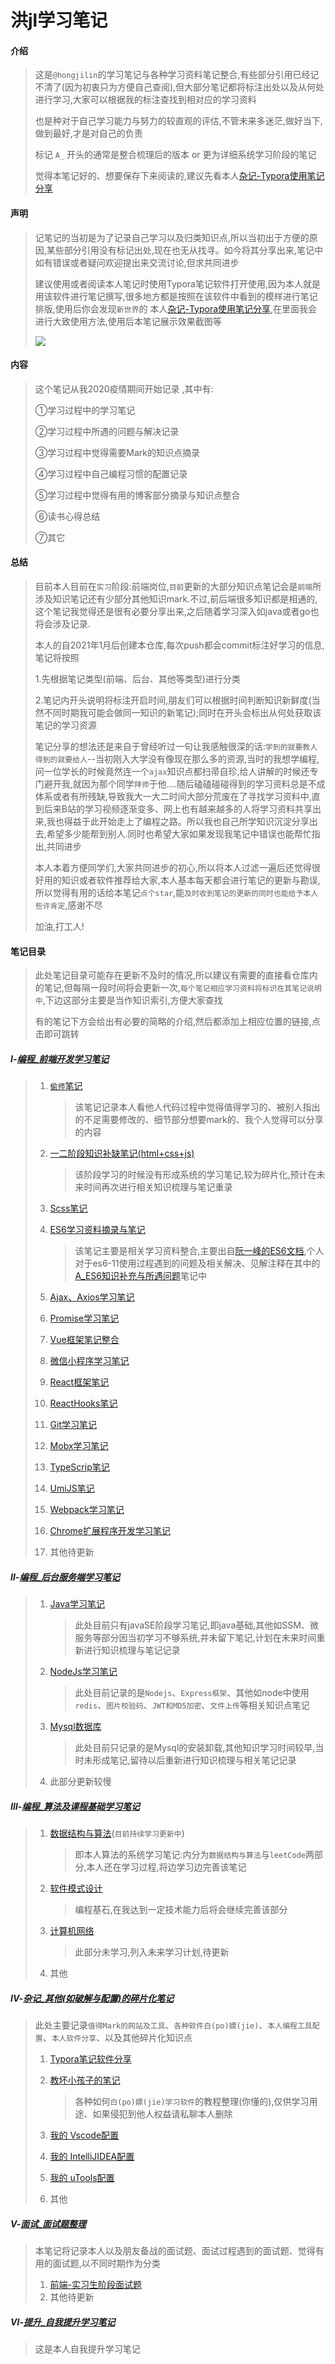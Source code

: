 # 洪jl学习笔记

#### 介绍
> 这是`@hongjilin`的学习笔记与各种学习资料笔记整合,有些部分引用已经记不清了(因为初衷只为方便自己查阅),但大部分笔记都将标注出处以及从何处进行学习,大家可以根据我的标注查找到相对应的学习资料
>
> 也是种对于自己学习能力与努力的较直观的评估,不管未来多迷茫,做好当下,做到最好,才是对自己的负责
>
> 标记 `A_` 开头的通常是整合梳理后的版本 or 更为详细系统学习阶段的笔记
>
> 觉得本笔记好的、想要保存下来阅读的,建议先看本人[杂记-Typora使用笔记分享](https://gitee.com/hongjilin/hongs-study-notes/blob/master/%E6%9D%82%E8%AE%B0_%E5%85%B6%E4%BB%96(%E5%A6%82%E7%A0%B4%E8%A7%A3%E4%B8%8E%E9%85%8D%E7%BD%AE)%E7%9A%84%E7%A2%8E%E7%89%87%E5%8C%96%E7%AC%94%E8%AE%B0/Typora%E7%AC%94%E8%AE%B0%E8%BD%AF%E4%BB%B6%E5%88%86%E4%BA%AB/Typora%E4%BD%BF%E7%94%A8%E5%88%86%E4%BA%AB.md)


#### 声明
> 记笔记的当初是为了记录自己学习以及归类知识点,所以当初出于方便的原因,某些部分引用没有标记出处,现在也无从找寻。如今将其分享出来,笔记中如有错误或者疑问欢迎提出来交流讨论,但求共同进步
>
> 建议使用或者阅读本人笔记时使用Typora笔记软件打开使用,因为本人就是用该软件进行笔记撰写,很多地方都是按照在该软件中看到的模样进行笔记排版,使用后你会发现`新世界`的
> 本人[杂记-Typora使用笔记分享](https://gitee.com/hongjilin/hongs-study-notes/blob/master/%E6%9D%82%E8%AE%B0_%E5%85%B6%E4%BB%96(%E5%A6%82%E7%A0%B4%E8%A7%A3%E4%B8%8E%E9%85%8D%E7%BD%AE)%E7%9A%84%E7%A2%8E%E7%89%87%E5%8C%96%E7%AC%94%E8%AE%B0/Typora%E7%AC%94%E8%AE%B0%E8%BD%AF%E4%BB%B6%E5%88%86%E4%BA%AB/Typora%E4%BD%BF%E7%94%A8%E5%88%86%E4%BA%AB.md),在里面我会进行大致使用方法,使用后本笔记展示效果截图等
>
> ![](杂记_其他(如破解与配置)的碎片化笔记/Typora笔记软件分享/Typora使用分享中的图片/使用Typora打开笔记展示.gif)


#### 内容
> 这个笔记从我2020疫情期间开始记录 ,其中有:
>
> ①学习过程中的学习笔记
>
> ②学习过程中所遇的问题与解决记录
>
> ③学习过程中觉得需要Mark的知识点摘录
>
> ④学习过程中自己编程习惯的配置记录
>
> ⑤学习过程中觉得有用的博客部分摘录与知识点整合
>
> ⑥读书心得总结
>
> ⑦其它

#### 总结
> 目前本人目前在`实习`阶段:前端岗位,`目前`更新的大部分知识点笔记会是`前端`所涉及知识笔记还有少部分其他知识mark.不过,前后端很多知识都是相通的,这个笔记我觉得还是很有必要分享出来,之后随着学习深入如java或者go也将会涉及记录.
>
> 本人的自2021年1月后创建本仓库,每次push都会commit标注好学习的信息,笔记将按照
>
> 1.先根据笔记类型(前端、后台、其他等类型)进行分类 
>
> 2.笔记内开头说明将标注开启时间,朋友们可以根据时间判断知识新鲜度(当然不同时期我可能会做同一知识的新笔记);同时在开头会标出从何处获取该笔记的学习资源
>
> 笔记分享的想法还是来自于曾经听过一句让我感触很深的话:`学到的就要教人 得到的就要给人`--当初刚入大学没有像现在那么多的资源,当时的我想学编程,问一位学长的时候竟然连一个`ajax`知识点都扫帚自珍,给人讲解的时候还专门避开我,就因为那个同学`拜师`于他....随后磕磕碰碰得到的学习资料总是不成体系或者有所残缺,导致我大一大二时间大部分荒废在了寻找学习资料中,直到后来B站的学习视频逐渐变多、网上也有越来越多的人将学习资料共享出来,我也得益于此开始走上了编程之路。所以我也自己所学知识沉淀分享出去,希望多少能帮到别人.同时也希望大家如果发现我笔记中错误也能帮忙指出,共同进步
>
> 本人本着方便同学们,大家共同进步的初心,所以将本人过滤一遍后还觉得很好用的知识或者软件推荐给大家,本人基本每天都会进行笔记的更新与勘误,所以觉得有用的话给本笔记`点个star`,能`及时收到笔记的更新的同时也能给予本人些许肯定`,感谢不尽
>
> 加油,打工人!



#### 笔记目录

>此处笔记目录可能存在更新不及时的情况,所以建议有需要的直接看仓库内的笔记,但每隔一段时间将会更新一次,`每个笔记相应学习资料将标识在其笔记说明中`,下边这部分主要是当作知识索引,方便大家查找
>
>有的笔记下方会给出有必要的简略的介绍,然后都添加上相应位置的链接,点击即可跳转

##### Ⅰ-[编程_前端开发学习笔记](https://gitee.com/hongjilin/hongs-study-notes/tree/master/编程_前端开发学习笔记)

>1. [`偷师`笔记](https://gitee.com/hongjilin/hongs-study-notes/tree/master/%E7%BC%96%E7%A8%8B_%E5%89%8D%E7%AB%AF%E5%BC%80%E5%8F%91%E5%AD%A6%E4%B9%A0%E7%AC%94%E8%AE%B0/A_%E5%81%B7%E5%B8%88%E7%AC%94%E8%AE%B0/%E5%AE%9E%E4%B9%A0%E6%9C%9F%E9%97%B4'%E5%81%B7%E5%B8%88'%E8%AE%B0%E5%BD%95)
>
>    > 该笔记记录本人看他人代码过程中觉得值得学习的、被别人指出的不足需要修改的、细节部分想要mark的、我个人觉得可以分享的内容
>
>2. [一二阶段知识补缺笔记(html+css+js)](https://gitee.com/hongjilin/hongs-study-notes/tree/master/%E7%BC%96%E7%A8%8B_%E5%89%8D%E7%AB%AF%E5%BC%80%E5%8F%91%E5%AD%A6%E4%B9%A0%E7%AC%94%E8%AE%B0/%E4%B8%80%E4%BA%8C%E9%98%B6%E6%AE%B5%E7%9F%A5%E8%AF%86%E8%A1%A5%E7%BC%BA%E7%AC%94%E8%AE%B0(html+css+js))
>
>    > 该阶段学习的时候没有形成系统的学习笔记,较为碎片化,预计在未来时间再次进行相关知识梳理与笔记重录
>
>3. [Scss笔记](https://gitee.com/hongjilin/hongs-study-notes/tree/master/%E7%BC%96%E7%A8%8B_%E5%89%8D%E7%AB%AF%E5%BC%80%E5%8F%91%E5%AD%A6%E4%B9%A0%E7%AC%94%E8%AE%B0/Scss%E7%AC%94%E8%AE%B0)
>
>4. [ES6学习资料摘录与笔记](https://gitee.com/hongjilin/hongs-study-notes/tree/master/编程_前端开发学习笔记/ES6学习资料摘录与笔记)
>
>    > 该笔记主要是相关学习资料整合,主要出自[阮一峰的ES6文档](http://www.ruanyifeng.com/blog/2014/04/ecmascript_6_primer.html),个人对于es6-11使用过程遇到的问题及相关解决、见解注释在其中的[A_ES6知识补充与所遇问题](https://gitee.com/hongjilin/hongs-study-notes/blob/master/%E7%BC%96%E7%A8%8B_%E5%89%8D%E7%AB%AF%E5%BC%80%E5%8F%91%E5%AD%A6%E4%B9%A0%E7%AC%94%E8%AE%B0/ES6%E5%AD%A6%E4%B9%A0%E8%B5%84%E6%96%99%E6%91%98%E5%BD%95%E4%B8%8E%E7%AC%94%E8%AE%B0/A_ES6%E7%9F%A5%E8%AF%86%E8%A1%A5%E5%85%85%E4%B8%8E%E6%89%80%E9%81%87%E9%97%AE%E9%A2%98.md)笔记中
>
>5. [Ajax、Axios学习笔记](https://gitee.com/hongjilin/hongs-study-notes/tree/master/编程_前端开发学习笔记/Ajax、Axios学习笔记)
>
>6. [Promise学习笔记](https://gitee.com/hongjilin/hongs-study-notes/tree/master/编程_前端开发学习笔记/Promise学习笔记)
>
>7. [Vue框架笔记整合](https://gitee.com/hongjilin/hongs-study-notes/tree/master/%E7%BC%96%E7%A8%8B_%E5%89%8D%E7%AB%AF%E5%BC%80%E5%8F%91%E5%AD%A6%E4%B9%A0%E7%AC%94%E8%AE%B0/Vue%E7%AC%94%E8%AE%B0%E6%95%B4%E5%90%88/)
>
>8. [微信小程序学习笔记](https://gitee.com/hongjilin/hongs-study-notes/tree/master/%E7%BC%96%E7%A8%8B_%E5%89%8D%E7%AB%AF%E5%BC%80%E5%8F%91%E5%AD%A6%E4%B9%A0%E7%AC%94%E8%AE%B0/%E5%BE%AE%E4%BF%A1%E5%B0%8F%E7%A8%8B%E5%BA%8F%E5%AD%A6%E4%B9%A0%E7%AC%94%E8%AE%B0)
>
>9. [React框架笔记](https://gitee.com/hongjilin/hongs-study-notes/tree/master/编程_前端开发学习笔记/React笔记)
>
>10. [ReactHooks笔记](https://gitee.com/hongjilin/hongs-study-notes/tree/master/%E7%BC%96%E7%A8%8B_%E5%89%8D%E7%AB%AF%E5%BC%80%E5%8F%91%E5%AD%A6%E4%B9%A0%E7%AC%94%E8%AE%B0/ReactHooks%E7%AC%94%E8%AE%B0)
>
>11. [Git学习笔记](https://gitee.com/hongjilin/hongs-study-notes/tree/master/编程_前端开发学习笔记/Git学习笔记)
>
>12. [Mobx学习笔记](https://gitee.com/hongjilin/hongs-study-notes/tree/master/编程_前端开发学习笔记/Mobx学习笔记)
>
>13. [TypeScrip笔记](https://gitee.com/hongjilin/hongs-study-notes/tree/master/%E7%BC%96%E7%A8%8B_%E5%89%8D%E7%AB%AF%E5%BC%80%E5%8F%91%E5%AD%A6%E4%B9%A0%E7%AC%94%E8%AE%B0/TypeScrip%E7%AC%94%E8%AE%B0)
>
>14. [UmiJS笔记](https://gitee.com/hongjilin/hongs-study-notes/tree/master/%E7%BC%96%E7%A8%8B_%E5%89%8D%E7%AB%AF%E5%BC%80%E5%8F%91%E5%AD%A6%E4%B9%A0%E7%AC%94%E8%AE%B0/UmiJS%E7%AC%94%E8%AE%B0)
>
>15. [Webpack学习笔记](https://gitee.com/hongjilin/hongs-study-notes/tree/master/%E7%BC%96%E7%A8%8B_%E5%89%8D%E7%AB%AF%E5%BC%80%E5%8F%91%E5%AD%A6%E4%B9%A0%E7%AC%94%E8%AE%B0/Webpack%E5%AD%A6%E4%B9%A0%E7%AC%94%E8%AE%B0)
>
>16. [Chrome扩展程序开发学习笔记](https://gitee.com/hongjilin/hongs-study-notes/tree/master/编程_前端开发学习笔记/Chrome扩展程序开发学习笔记)
>
>17. 其他待更新

##### Ⅱ-[编程_后台服务端学习笔记](https://gitee.com/hongjilin/hongs-study-notes/tree/master/编程_后台服务端学习笔记)

>1. [Java学习笔记](https://gitee.com/hongjilin/hongs-study-notes/tree/master/%E7%BC%96%E7%A8%8B_%E5%90%8E%E5%8F%B0%E6%9C%8D%E5%8A%A1%E7%AB%AF%E5%AD%A6%E4%B9%A0%E7%AC%94%E8%AE%B0/Java)
>
>    > 此处目前只有javaSE阶段学习笔记,即java基础,其他如SSM、微服务等部分因当初学习不够系统,并未留下笔记,计划在未来时间重新进行知识梳理与笔记记录
>
>2. [NodeJs学习笔记](https://gitee.com/hongjilin/hongs-study-notes/tree/master/%E7%BC%96%E7%A8%8B_%E5%90%8E%E5%8F%B0%E6%9C%8D%E5%8A%A1%E7%AB%AF%E5%AD%A6%E4%B9%A0%E7%AC%94%E8%AE%B0/Nodejs)
>
>    > 此处目前记录的是`Nodejs`、`Express框架`、其他如node中使用`redis`、`图片校验码`、`JWT和MD5加密`、`文件上传`等相关知识点笔记
>
>3. [Mysql数据库](https://gitee.com/hongjilin/hongs-study-notes/tree/master/%E7%BC%96%E7%A8%8B_%E5%90%8E%E5%8F%B0%E6%9C%8D%E5%8A%A1%E7%AB%AF%E5%AD%A6%E4%B9%A0%E7%AC%94%E8%AE%B0/Mysql%E6%95%B0%E6%8D%AE%E5%BA%93)
>
>    > 此处目前只记录的是Mysql的安装卸载,其他知识学习时间较早,当时未形成笔记,留待以后重新进行知识梳理与相关笔记记录
>
>4. 此部分更新较慢

##### Ⅲ-[编程_算法及课程基础学习笔记](https://gitee.com/hongjilin/hongs-study-notes/tree/master/编程_算法及课程基础学习笔记)

>1. [数据结构与算法](https://gitee.com/hongjilin/hongs-study-notes/tree/master/%E7%BC%96%E7%A8%8B_%E7%AE%97%E6%B3%95%E5%8F%8A%E8%AF%BE%E7%A8%8B%E5%9F%BA%E7%A1%80%E5%AD%A6%E4%B9%A0%E7%AC%94%E8%AE%B0/%E6%95%B0%E6%8D%AE%E7%BB%93%E6%9E%84%E4%B8%8E%E7%AE%97%E6%B3%95)(`目前持续学习更新中`)
>
>    > 即本人算法的系统学习笔记:内分为`数据结构与算法`与`leetCode`两部分,本人还在学习过程,将边学习边完善该笔记
>
>2. [软件模式设计](https://gitee.com/hongjilin/hongs-study-notes/tree/master/%E7%BC%96%E7%A8%8B_%E7%AE%97%E6%B3%95%E5%8F%8A%E8%AF%BE%E7%A8%8B%E5%9F%BA%E7%A1%80%E5%AD%A6%E4%B9%A0%E7%AC%94%E8%AE%B0/%E8%BD%AF%E4%BB%B6%E6%A8%A1%E5%BC%8F%E8%AE%BE%E8%AE%A1)
>
>    > 编程基石,在我达到一定技术能力后将会继续完善该部分
>
>3. [计算机网络](https://gitee.com/hongjilin/hongs-study-notes/tree/master/编程_算法及课程基础学习笔记/计算机网络)
>
>    > 此部分未学习,列入未来学习计划,待更新
>
>4. 其他

##### Ⅳ-[杂记_其他(如破解与配置)的碎片化笔记](https://gitee.com/hongjilin/hongs-study-notes/tree/master/杂记_其他(如破解与配置)的碎片化笔记)

>此处主要记录`值得Mark的网站及工具`、`各种软件白(po)嫖(jie)`、`本人编程工具配置`、`本人软件分享`、以及其他碎片化知识点
>
>1. [Typora笔记软件分享](https://gitee.com/hongjilin/hongs-study-notes/tree/master/杂记_其他(如破解与配置)的碎片化笔记/Typora笔记软件分享)
>
>2. [教坏小孩子的笔记](https://gitee.com/hongjilin/hongs-study-notes/tree/master/%E6%9D%82%E8%AE%B0_%E5%85%B6%E4%BB%96(%E5%A6%82%E7%A0%B4%E8%A7%A3%E4%B8%8E%E9%85%8D%E7%BD%AE)%E7%9A%84%E7%A2%8E%E7%89%87%E5%8C%96%E7%AC%94%E8%AE%B0/%E6%95%99%E5%9D%8F%E5%B0%8F%E5%AD%A9%E5%AD%90%E7%9A%84%E7%AC%94%E8%AE%B0)
>
>    > 各种如何`白(po)嫖(jie)学习软件`的教程整理(你懂的),仅供学习用途、如果侵犯到他人权益请私聊本人删除
>
>3. [我的 Vscode配置](https://gitee.com/hongjilin/hongs-study-notes/blob/master/杂记_其他(如破解与配置)的碎片化笔记/MyVscode配置.md)
>
>4. [我的 IntelliJIDEA配置](https://gitee.com/hongjilin/hongs-study-notes/tree/master/杂记_其他(如破解与配置)的碎片化笔记/MyIntelliJIDEA配置)
>
>5. [我的 uTools配置](https://gitee.com/hongjilin/hongs-study-notes/blob/master/%E6%9D%82%E8%AE%B0_%E5%85%B6%E4%BB%96(%E5%A6%82%E7%A0%B4%E8%A7%A3%E4%B8%8E%E9%85%8D%E7%BD%AE)%E7%9A%84%E7%A2%8E%E7%89%87%E5%8C%96%E7%AC%94%E8%AE%B0/MyuTools%E9%85%8D%E7%BD%AE.md)
>
>6. 其他

##### Ⅴ-[面试_面试题整理](https://gitee.com/hongjilin/hongs-study-notes/tree/master/%E9%9D%A2%E8%AF%95_%E9%9D%A2%E8%AF%95%E9%A2%98%E6%95%B4%E7%90%86)

>本笔记将记录本人以及朋友备战的面试题、面试过程遇到的面试题、觉得有用的面试题,以不同时期作为分类
>
>1. [前端-实习生阶段面试题](https://gitee.com/hongjilin/hongs-study-notes/tree/master/%E9%9D%A2%E8%AF%95_%E9%9D%A2%E8%AF%95%E9%A2%98%E6%95%B4%E7%90%86/%E5%89%8D%E7%AB%AF%E9%9D%A2%E8%AF%95%E9%A2%98%E6%95%B4%E7%90%86/%E9%9D%A2%E5%90%91%E5%AE%9E%E4%B9%A0%E7%94%9F%E9%98%B6%E6%AE%B5(vue%E6%8A%80%E6%9C%AF%E6%A0%88)_2020-10%E6%9C%88%E6%95%B4%E7%90%86)
>2. 其他待更新

##### Ⅵ-[提升_自我提升学习笔记](https://gitee.com/hongjilin/hongs-study-notes/tree/master/提升_自我提升学习笔记)

> 这是本人自我提升学习笔记